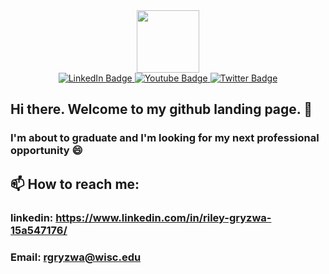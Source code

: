 
<!--
**gryzril/gryzril** is a ✨ _special_ ✨ repository because its `README.md` (this file) appears on your GitHub profile.

Here are some ideas to get you started:

- 🔭 I’m currently working on ...
- 🌱 I’m currently learning ...
- 👯 I’m looking to collaborate on ...
- 🤔 I’m looking for help with ...
- 💬 Ask me about ...
- 📫 How to reach me: ...
- 😄 Pronouns: ...
- ⚡ Fun fact: ...
-->

<div id="header" align="center">
    <img src="https://media3.giphy.com/media/WFZvB7VIXBgiz3oDXE/200w.webp?cid=ecf05e47qptgu4ppo4tmnms9468szkrlwva13m59422mnq59&rid=200w.webp&ct=s" width="100"/>
</div>
<div id="badges" align="center">
  <a href="https://www.linkedin.com/in/riley-gryzwa-15a547176/">
    <img src="https://img.shields.io/badge/LinkedIn-blue?style=for-the-badge&logo=linkedin&logoColor=white" alt="LinkedIn Badge"/>
  </a>
  <a href="https://www.instagram.com/rileygryzwa/">
    <img src="https://img.shields.io/badge/Instagram-red?style=for-the-badge&logo=instagram&logoColor=white" alt="Youtube Badge"/>
  </a>
  <a href="null">
    <img src="https://img.shields.io/badge/Twitter-blue?style=for-the-badge&logo=twitter&logoColor=white" alt="Twitter Badge"/>
  </a>
</div>

## Hi there. Welcome to my github landing page. 👋
### I'm about to graduate and I'm looking for my next professional opportunity 😄
## 📫 How to reach me:
### linkedin: https://www.linkedin.com/in/riley-gryzwa-15a547176/ 
### Email: rgryzwa@wisc.edu
